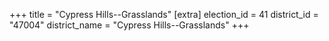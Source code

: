 +++
title = "Cypress Hills--Grasslands"
[extra]
election_id = 41
district_id = "47004"
district_name = "Cypress Hills--Grasslands"
+++
